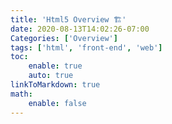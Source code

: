 ```yaml
---
title: 'Html5 Overview 🏗'
date: 2020-08-13T14:02:26-07:00
Categories: ['Overview']
tags: ['html', 'front-end', 'web']
toc:
    enable: true
    auto: true
linkToMarkdown: true
math:
    enable: false
---
```

